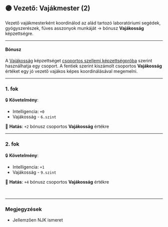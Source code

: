 ## 🟣 Vezető: Vajákmester (2)

Vezető vajákmesterként koordinálod az alád tartozó laboratóriumi segédek, gyógyszerészek, füves asszonyok munkáját → bónusz **Vajákosság** képzettségre.

---
#### Bónusz

A [Vajákosság](../kepzettsegek.szekunder/vajakossag.md) képzettséget [csoportos szellemi képzettségpróba](../030_07_01_csoportos_kepzettsegproba.md#️-2-csoportos-szellemi-képzettségpróba) szerint használhatja egy csoport. A fentiek szerint kiszámolt csoportos **Vajákosság** értéket egy jó vezető vajákos képes koordinálásával megemelni.

---
### 1. fok

🔒 **Követelmény**:
- Intelligencia: `+0`
- Vajákosság - `6.szint`

🌟 **Hatás**: `+2` bónusz csoportos **Vajákosság** értékre

---
### 2. fok

🔒 **Követelmény**:
- Intelligencia: `+1`
- Vajákosság - `9.szint`

🌟 **Hatás**: `+4` bónusz csoportos **Vajákosság** értékre

<br />

---
### Megjegyzések

- Jellemzően NJK ismeret
